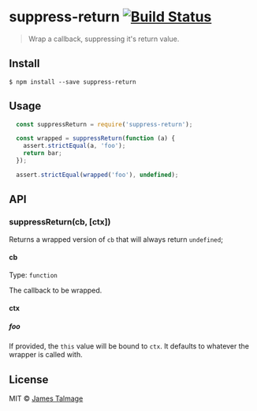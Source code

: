 # suppress-return [![Build Status](https://travis-ci.org/jamestalmage/suppress-return.svg?branch=master)](https://travis-ci.org/jamestalmage/suppress-return)

> Wrap a callback, suppressing it's return value.


## Install

```
$ npm install --save suppress-return
```


## Usage

```js
  const suppressReturn = require('suppress-return');

  const wrapped = suppressReturn(function (a) {
    assert.strictEqual(a, 'foo');
    return bar; 
  });

  assert.strictEqual(wrapped('foo'), undefined);
```


## API

### suppressReturn(cb, [ctx])

Returns a wrapped version of `cb` that will always return `undefined`; 

#### cb

Type: `function`

The callback to be wrapped.

#### ctx

##### foo

If provided, the `this` value will be bound to `ctx`.
It defaults to whatever the wrapper is called with.


## License

MIT © [James Talmage](http://github.com/jamestalmage)
